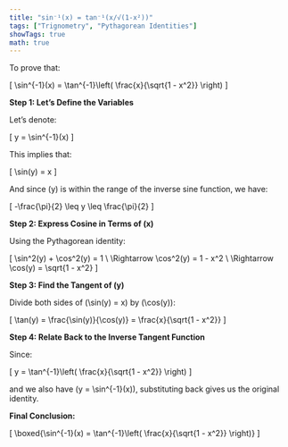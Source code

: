 ```yaml
---
title: "sin⁻¹(x) = tan⁻¹(x/√(1-x²))"
tags: ["Trignometry", "Pythagorean Identities"]
showTags: true
math: true
---
```




To prove that:

\[
\sin^{-1}(x) = \tan^{-1}\left( \frac{x}{\sqrt{1 - x^2}} \right)
\]

**Step 1: Let’s Define the Variables**

Let’s denote:

\[
y = \sin^{-1}(x)
\]

This implies that:

\[
\sin(y) = x
\]

And since \(y\) is within the range of the inverse sine function, we have:

\[
-\frac{\pi}{2} \leq y \leq \frac{\pi}{2}
\]

**Step 2: Express Cosine in Terms of \(x\)**

Using the Pythagorean identity:

\[
\sin^2(y) + \cos^2(y) = 1 \\
\Rightarrow \cos^2(y) = 1 - x^2 \\
\Rightarrow \cos(y) = \sqrt{1 - x^2}
\]

**Step 3: Find the Tangent of \(y\)**

Divide both sides of \(\sin(y) = x\) by \(\cos(y)\):

\[
\tan(y) = \frac{\sin(y)}{\cos(y)} = \frac{x}{\sqrt{1 - x^2}}
\]

**Step 4: Relate Back to the Inverse Tangent Function**

Since:

\[
y = \tan^{-1}\left( \frac{x}{\sqrt{1 - x^2}} \right)
\]

and we also have \(y = \sin^{-1}(x)\), substituting back gives us the original identity.

**Final Conclusion:**

\[
\boxed{\sin^{-1}(x) = \tan^{-1}\left( \frac{x}{\sqrt{1 - x^2}} \right)}
\]
